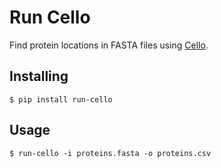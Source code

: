 # Run Cello

Find protein locations in FASTA files using [Cello](http://cello.life.nctu.edu.tw/).

## Installing

```
$ pip install run-cello
```

## Usage

```
$ run-cello -i proteins.fasta -o proteins.csv
```
